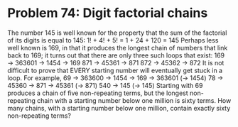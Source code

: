 # Problem 74: Digit factorial chains
The number 145 is well known for the property that the sum of the
factorial of its digits is equal to 145: 1! + 4! + 5! = 1 + 24 + 120 =
145 Perhaps less well known is 169, in that it produces the longest
chain of numbers that link back to 169; it turns out that there are only
three such loops that exist: 169 → 363601 → 1454 → 169 871 → 45361 → 871
872 → 45362 → 872 It is not difficult to prove that EVERY starting
number will eventually get stuck in a loop. For example, 69 → 363600 →
1454 → 169 → 363601 (→ 1454) 78 → 45360 → 871 → 45361 (→ 871) 540 → 145
(→ 145) Starting with 69 produces a chain of five non-repeating terms,
but the longest non-repeating chain with a starting number below one
million is sixty terms. How many chains, with a starting number below
one million, contain exactly sixty non-repeating terms?
